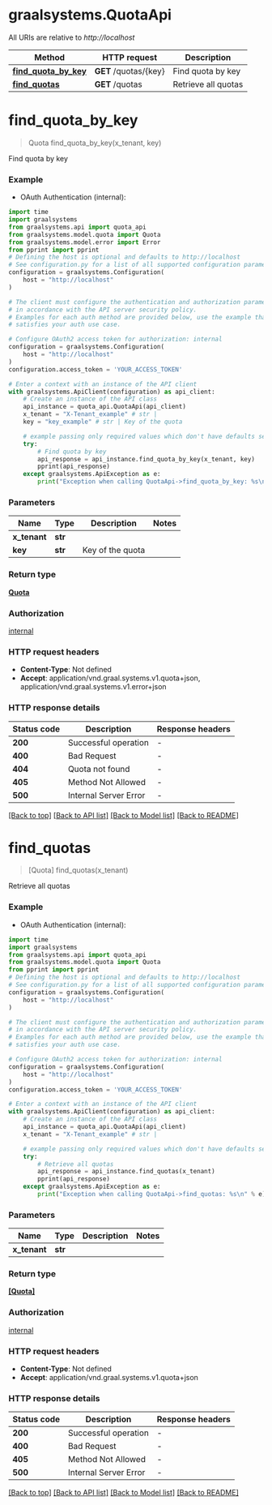 # graalsystems.QuotaApi

All URIs are relative to *http://localhost*

Method | HTTP request | Description
------------- | ------------- | -------------
[**find_quota_by_key**](QuotaApi.md#find_quota_by_key) | **GET** /quotas/{key} | Find quota by key
[**find_quotas**](QuotaApi.md#find_quotas) | **GET** /quotas | Retrieve all quotas


# **find_quota_by_key**
> Quota find_quota_by_key(x_tenant, key)

Find quota by key

### Example

* OAuth Authentication (internal):

```python
import time
import graalsystems
from graalsystems.api import quota_api
from graalsystems.model.quota import Quota
from graalsystems.model.error import Error
from pprint import pprint
# Defining the host is optional and defaults to http://localhost
# See configuration.py for a list of all supported configuration parameters.
configuration = graalsystems.Configuration(
    host = "http://localhost"
)

# The client must configure the authentication and authorization parameters
# in accordance with the API server security policy.
# Examples for each auth method are provided below, use the example that
# satisfies your auth use case.

# Configure OAuth2 access token for authorization: internal
configuration = graalsystems.Configuration(
    host = "http://localhost"
)
configuration.access_token = 'YOUR_ACCESS_TOKEN'

# Enter a context with an instance of the API client
with graalsystems.ApiClient(configuration) as api_client:
    # Create an instance of the API class
    api_instance = quota_api.QuotaApi(api_client)
    x_tenant = "X-Tenant_example" # str | 
    key = "key_example" # str | Key of the quota

    # example passing only required values which don't have defaults set
    try:
        # Find quota by key
        api_response = api_instance.find_quota_by_key(x_tenant, key)
        pprint(api_response)
    except graalsystems.ApiException as e:
        print("Exception when calling QuotaApi->find_quota_by_key: %s\n" % e)
```


### Parameters

Name | Type | Description  | Notes
------------- | ------------- | ------------- | -------------
 **x_tenant** | **str**|  |
 **key** | **str**| Key of the quota |

### Return type

[**Quota**](Quota.md)

### Authorization

[internal](../README.md#internal)

### HTTP request headers

 - **Content-Type**: Not defined
 - **Accept**: application/vnd.graal.systems.v1.quota+json, application/vnd.graal.systems.v1.error+json


### HTTP response details

| Status code | Description | Response headers |
|-------------|-------------|------------------|
**200** | Successful operation |  -  |
**400** | Bad Request |  -  |
**404** | Quota not found |  -  |
**405** | Method Not Allowed |  -  |
**500** | Internal Server Error |  -  |

[[Back to top]](#) [[Back to API list]](../README.md#documentation-for-api-endpoints) [[Back to Model list]](../README.md#documentation-for-models) [[Back to README]](../README.md)

# **find_quotas**
> [Quota] find_quotas(x_tenant)

Retrieve all quotas

### Example

* OAuth Authentication (internal):

```python
import time
import graalsystems
from graalsystems.api import quota_api
from graalsystems.model.quota import Quota
from pprint import pprint
# Defining the host is optional and defaults to http://localhost
# See configuration.py for a list of all supported configuration parameters.
configuration = graalsystems.Configuration(
    host = "http://localhost"
)

# The client must configure the authentication and authorization parameters
# in accordance with the API server security policy.
# Examples for each auth method are provided below, use the example that
# satisfies your auth use case.

# Configure OAuth2 access token for authorization: internal
configuration = graalsystems.Configuration(
    host = "http://localhost"
)
configuration.access_token = 'YOUR_ACCESS_TOKEN'

# Enter a context with an instance of the API client
with graalsystems.ApiClient(configuration) as api_client:
    # Create an instance of the API class
    api_instance = quota_api.QuotaApi(api_client)
    x_tenant = "X-Tenant_example" # str | 

    # example passing only required values which don't have defaults set
    try:
        # Retrieve all quotas
        api_response = api_instance.find_quotas(x_tenant)
        pprint(api_response)
    except graalsystems.ApiException as e:
        print("Exception when calling QuotaApi->find_quotas: %s\n" % e)
```


### Parameters

Name | Type | Description  | Notes
------------- | ------------- | ------------- | -------------
 **x_tenant** | **str**|  |

### Return type

[**[Quota]**](Quota.md)

### Authorization

[internal](../README.md#internal)

### HTTP request headers

 - **Content-Type**: Not defined
 - **Accept**: application/vnd.graal.systems.v1.quota+json


### HTTP response details

| Status code | Description | Response headers |
|-------------|-------------|------------------|
**200** | Successful operation |  -  |
**400** | Bad Request |  -  |
**405** | Method Not Allowed |  -  |
**500** | Internal Server Error |  -  |

[[Back to top]](#) [[Back to API list]](../README.md#documentation-for-api-endpoints) [[Back to Model list]](../README.md#documentation-for-models) [[Back to README]](../README.md)

